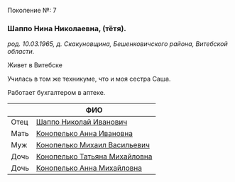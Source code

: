 Поколение №: 7

### Шаппо Нина Николаевна, (тётя).

_род. 10.03.1965, д. Скакуновщина, Бешенковичского района, Витебской области._

Живет в Витебске

Училась в том же техникуме, что и моя сестра Саша.

Работает бухгалтером в аптеке.

|      | ФИО                                                                         |
|------|-----------------------------------------------------------------------------|
| Отец | [Шаппо Николай Иванович](/ancestors/6-Шаппо-Николай-Иванович)               |
| Мать | [Конопелько Анна Ивановна](/ancestors/6-Конопелько-Анна-Ивановна)           |
| Муж  | [Конопелько Михаил Васильевич](/ancestors/7-Конопелько-Михаил-Васильевич)   |
| Дочь | [Конопелько Татьяна Михайловна](/ancestors/8-Конопелько-Татьяна-Михайловна) |
| Дочь | [Конопелько Анна Михайловна](/ancestors/8-Конопелько-Анна-Михайловна)       |